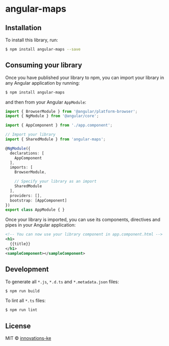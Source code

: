 # angular-maps

## Installation

To install this library, run:

```bash
$ npm install angular-maps --save
```

## Consuming your library

Once you have published your library to npm, you can import your library in any Angular application by running:

```bash
$ npm install angular-maps
```

and then from your Angular `AppModule`:

```typescript
import { BrowserModule } from '@angular/platform-browser';
import { NgModule } from '@angular/core';

import { AppComponent } from './app.component';

// Import your library
import { SharedModule } from 'angular-maps';

@NgModule({
  declarations: [
    AppComponent
  ],
  imports: [
    BrowserModule,

    // Specify your library as an import
    SharedModule
  ],
  providers: [],
  bootstrap: [AppComponent]
})
export class AppModule { }
```

Once your library is imported, you can use its components, directives and pipes in your Angular application:

```xml
<!-- You can now use your library component in app.component.html -->
<h1>
  {{title}}
</h1>
<sampleComponent></sampleComponent>
```

## Development

To generate all `*.js`, `*.d.ts` and `*.metadata.json` files:

```bash
$ npm run build
```

To lint all `*.ts` files:

```bash
$ npm run lint
```

## License

MIT © [innovations-ke](mailto:innovations.ke@gmail.com)
